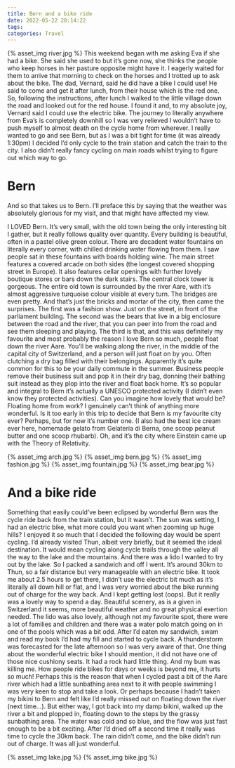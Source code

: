 ```yaml
---
title: Bern and a bike ride
date: 2022-05-22 20:14:22
tags:
categories: Travel
---
```

{% asset_img river.jpg %}
This weekend began with me asking Eva if she had a bike. She said she used to but it’s gone now, she thinks the people who keep horses in her pasture opposite might have it. I eagerly waited for them to arrive that morning to check on the horses and I trotted up to ask about the bike. The dad, Vernard, said he did have a bike I could use! He said to come and get it after lunch, from their house which is the red one. So, following the instructions, after lunch I walked to the little village down the road and looked out for the red house. I found it and, to my absolute joy, Vernard said I could use the electric bike. The journey to literally anywhere from Eva’s is completely downhill so I was very relieved I wouldn’t have to push myself to almost death on the cycle home from wherever. I really wanted to go and see Bern, but as I was a bit tight for time (it was already 1:30pm) I decided I’d only cycle to the train station and catch the train to the city. I also didn’t really fancy cycling on main roads whilst trying to figure out which way to go. 

# Bern

And so that takes us to Bern. I’ll preface this by saying that the weather was absolutely glorious for my visit, and that might have affected my view.

I LOVED Bern. It’s very small, with the old town being the only interesting bit I gather, but it really follows quality over quantity. Every building is beautiful, often in a pastel olive green colour. There are decadent water fountains on literally every corner, with chilled drinking water flowing from them. I saw people sat in these fountains with boards holding wine. The main street features a covered arcade on both sides (the longest covered shopping street in Europe). It also features cellar openings with further lovely boutique stores or bars down the dark stairs. The central clock tower is gorgeous. The entire old town is surrounded by the river Aare, with it’s almost aggressive turquoise colour visible at every turn. The bridges are even pretty. And that’s just the bricks and mortar of the city, then came the surprises. 
The first was a fashion show. Just on the street, in front of the parliament building. The second was the bears that live in a big enclosure between the road and the river, that you can peer into from the road and see them sleeping and playing. The third is that, and this was definitely my favourite and most probably the reason I love Bern so much, people float down the river Aare. You’ll be walking along the river, in the middle of the capital city of Switzerland, and a person will just float on by you. Often clutching a dry bag filled with their belongings. Apparently it’s quite common for this to be your daily commute in the summer. Business people remove their business suit and pop it in their dry bag, donning their bathing suit instead as they plop into the river and float back home. It’s so popular and integral to Bern it’s actually a UNESCO protected activity (I didn’t even know they protected activities). Can you imagine how lovely that would be? Floating home from work? I genuinely can’t think of anything more wonderful. Is it too early in this trip to decide that Bern is my favourite city ever? Perhaps, but for now it’s number one. (I also had the best ice cream ever here, homemade gelato from Gelateria di Berna, one scoop peanut butter and one scoop rhubarb). Oh, and it’s the city where Einstein came up with the Theory of Relativity.

{% asset_img arch.jpg %}
{% asset_img bern.jpg %}
{% asset_img fashion.jpg %}
{% asset_img fountain.jpg %}
{% asset_img bear.jpg %}

# And a bike ride

Something that easily could’ve been eclipsed by wonderful Bern was the cycle ride back from the train station, but it wasn’t. The sun was setting, I had an electric bike, what more could you want when zooming up huge hills? I enjoyed it so much that I decided the following day would be spent cycling. I’d already visited Thun, albeit very briefly, but it seemed the ideal destination. It would mean cycling along cycle trails through the valley all the way to the lake and the mountains. And there was a lido I wanted to try out by the lake. So I packed a sandwich and off I went. It’s around 30km to Thun, so a fair distance but very manageable with an electric bike. It took me about 2.5 hours to get there, I didn’t use the electric bit much as it’s literally all down hill or flat, and I was very worried about the bike running out of charge for the way back. And I kept getting lost (oops). But it really was a lovely way to spend a day. Beautiful scenery, as is a given in Switzerland it seems, more beautiful weather and no great physical exertion needed. The lido was also lovely, although not my favourite spot, there were a lot of families and children and there was a water polo match going on in one of the pools which was a bit odd. After I’d eaten my sandwich, swam and read my book I’d had my fill and started to cycle back. A thunderstorm was forecasted for the late afternoon so I was very aware of that. One thing about the wonderful electric bike I should mention, it did not have one of those nice cushiony seats. It had a rock hard little thing. And my bum was killing me. How people ride bikes for days or weeks is beyond me, it hurts so much! Perhaps this is the reason that when I cycled past a bit of the Aare river which had a little sunbathing area next to it with people swimming I was very keen to stop and take a look. Or perhaps because I hadn’t taken my bikini to Bern and felt like I’d really missed out on floating down the river (next time…). But either way, I got back into my damp bikini, walked up the river a bit and plopped in, floating down to the steps by the grassy sunbathing area. The water was cold and so blue, and the flow was just fast enough to be a bit exciting. After I’d dried off a second time it really was time to cycle the 30km back. The rain didn’t come, and the bike didn’t run out of charge. It was all just wonderful.

{% asset_img lake.jpg %}
{% asset_img bike.jpg %}